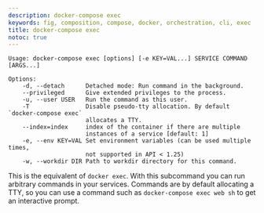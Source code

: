 ```yaml
---
description: docker-compose exec
keywords: fig, composition, compose, docker, orchestration, cli, exec
title: docker-compose exec
notoc: true
---
```


```none
Usage: docker-compose exec [options] [-e KEY=VAL...] SERVICE COMMAND [ARGS...]

Options:
    -d, --detach      Detached mode: Run command in the background.
    --privileged      Give extended privileges to the process.
    -u, --user USER   Run the command as this user.
    -T                Disable pseudo-tty allocation. By default `docker-compose exec`
                      allocates a TTY.
    --index=index     index of the container if there are multiple
                      instances of a service [default: 1]
    -e, --env KEY=VAL Set environment variables (can be used multiple times,
                      not supported in API < 1.25)
    -w, --workdir DIR Path to workdir directory for this command.
```

This is the equivalent of `docker exec`. With this subcommand you can run arbitrary
commands in your services. Commands are by default allocating a TTY, so you can
use a command such as `docker-compose exec web sh` to get an interactive prompt.
